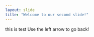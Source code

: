 ```yaml
---
layout: slide
title: "Welcome to our second slide!"
---
```

this is test 
Use the left arrow to go back!
